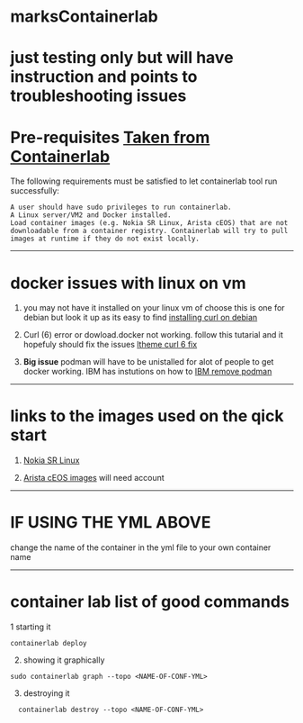 # marksContainerlab 
# just testing only but will have instruction and points to troubleshooting issues

# Pre-requisites [Taken from Containerlab](https://containerlab.dev/install/)

The following requirements must be satisfied to let containerlab tool run successfully:

    A user should have sudo privileges to run containerlab.
    A Linux server/VM2 and Docker installed.
    Load container images (e.g. Nokia SR Linux, Arista cEOS) that are not downloadable from a container registry. Containerlab will try to pull images at runtime if they do not exist locally.

***********************************************************************************************************

# docker issues with linux on vm

1. you may not have it installed on your linux vm of choose this is one for debian but look it up as its easy to find [installing curl on debian](https://www.cyberciti.biz/faq/howto-install-curl-command-on-debian-linux-using-apt-get/)

2. Curl (6) error or dowload.docker not working. follow this tutarial and it hopefuly should fix the issues [ltheme curl 6 fix](https://ltheme.com/curl-6-could-not-resolve-host/)

3. **Big issue** podman will have to be unistalled for alot of people to get docker working. IBM has instutions on how to [IBM remove podman](https://www.ibm.com/docs/en/edge-computing/4.2?topic=questions-troubleshooting-tips#uninstall_podman)


***********************************************************************************************************
# links to the images used on the qick start 

1. [Nokia SR Linux](https://github.com/nokia/srlinux-container-image)
   
2. [Arista cEOS images](https://www.arista.com/en/support/software-download) will need account

***********************************************************************************************************
# IF USING THE YML ABOVE

change the name of the container in the yml file to your own container name 
***********************************************************************************************************
# container lab list of good commands 

1 starting it 
```
containerlab deploy
```

2. showing it graphically
  ```
sudo containerlab graph --topo <NAME-OF-CONF-YML>
```

3. destroying it
 ```
   containerlab destroy --topo <NAME-OF-CONF-YML>
 ```
